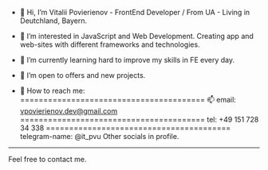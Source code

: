 - 👋 Hi, I’m Vitalii Povierienov - FrontEnd Developer / From  UA -  Living in Deutchland, Bayern. 
- 👀 I’m interested in JavaScript and Web Development. Creating app and web-sites with different frameworks and technologies.
- 🌱 I’m currently learning hard to improve my skills in FE every day.
- 💞️ I’m open to offers and new projects.

- 👀 How to reach me:
========================================
📫 email:  vpovierienov.dev@gmail.com
========================================
tel: +49 151 728 34 338
========================================
telegram-name: @it_pvu
Other socials in profile.
--------------------------
Feel free to contact me.

